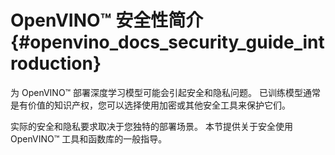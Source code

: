 # OpenVINO&trade; 安全性简介{#openvino_docs_security_guide_introduction}

为 OpenVINO&trade; 部署深度学习模型可能会引起安全和隐私问题。
已训练模型通常是有价值的知识产权，您可以选择使用加密或其他安全工具来保护它们。

实际的安全和隐私要求取决于您独特的部署场景。
本节提供关于安全使用 OpenVINO™ 工具和函数库的一般指导。
